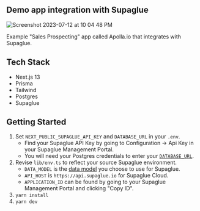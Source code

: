 ## Demo app integration with Supaglue

![Screenshot 2023-07-12 at 10 04 48 PM](https://github.com/supaglue-labs/example-app/assets/471516/ab4c143b-6d90-48e9-a78d-a73173809b8b)

Example "Sales Prospecting" app called Apolla.io that integrates with Supaglue.

## Tech Stack

- Next.js 13
- Prisma
- Tailwind
- Postgres
- Supaglue

## Getting Started

1. Set `NEXT_PUBLIC_SUPAGLUE_API_KEY` and `DATABASE_URL` in your `.env`.
   - Find your Supaglue API Key by going to Configuration -> Api Key in your Supaglue Management Portal.
   - You will need your Postgres credentials to enter your [`DATABASE_URL`](https://www.prisma.io/docs/getting-started/setup-prisma/add-to-existing-project/relational-databases/connect-your-database-typescript-postgresql).
2. Revise `lib/env.ts` to reflect your source Supaglue environment.
   - `DATA_MODEL` is the [data model](https://docs.supaglue.com/category/data-models) you choose to use for Supaglue.
   - `API_HOST` is `https://api.supaglue.io` for Supaglue Cloud.
   - `APPLICATION_ID` can be found by going to your Supaglue Management Portal and clicking "Copy ID".
3. `yarn install`
4. `yarn dev`
